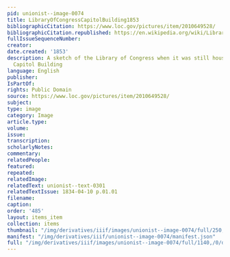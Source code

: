 ```yaml
---
pid: unionist--image-0074
title: LibraryOfCongressCapitolBuilding1853
bibliographicCitation: https://www.loc.gov/pictures/item/2010649528/
bibliographicCitation.republished: https://en.wikipedia.org/wiki/Library_of_Congress#/media/File:The_Library_of_Congress_in_the_U.S._Capitol_Building_LCCN2010649528.jpg
fullIssueSequenceNumber: 
creator: 
date.created: '1853'
description: A sketch of the Library of Congress when it was still housed in the U.S.
  Capitol Building
language: English
publisher: 
IsPartOf: 
rights: Public Domain
source: https://www.loc.gov/pictures/item/2010649528/
subject: 
type: image
category: Image
article.type: 
volume: 
issue: 
transcription: 
scholarlyNotes: 
commentary: 
relatedPeople: 
featured: 
repeated: 
relatedImage: 
relatedText: unionist--text-0301
relatedTextIssue: 1834-04-10 p.01.01
filename: 
caption: 
order: '485'
layout: items_item
collection: items
thumbnail: "/img/derivatives/iiif/images/unionist--image-0074/full/250,/0/default.jpg"
manifest: "/img/derivatives/iiif/unionist--image-0074/manifest.json"
full: "/img/derivatives/iiif/images/unionist--image-0074/full/1140,/0/default.jpg"
---
```

